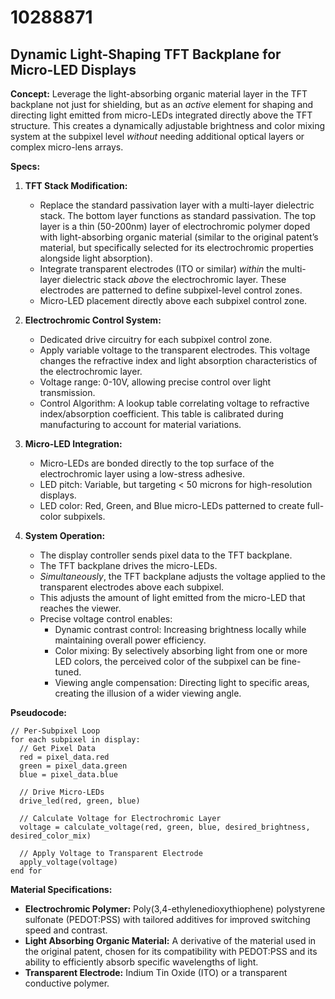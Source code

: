 # 10288871

## Dynamic Light-Shaping TFT Backplane for Micro-LED Displays

**Concept:** Leverage the light-absorbing organic material layer in the TFT backplane not just for shielding, but as an *active* element for shaping and directing light emitted from micro-LEDs integrated directly above the TFT structure. This creates a dynamically adjustable brightness and color mixing system at the subpixel level *without* needing additional optical layers or complex micro-lens arrays.

**Specs:**

1.  **TFT Stack Modification:**
    *   Replace the standard passivation layer with a multi-layer dielectric stack. The bottom layer functions as standard passivation. The top layer is a thin (50-200nm) layer of electrochromic polymer doped with light-absorbing organic material (similar to the original patent’s material, but specifically selected for its electrochromic properties alongside light absorption).
    *   Integrate transparent electrodes (ITO or similar) *within* the multi-layer dielectric stack *above* the electrochromic layer. These electrodes are patterned to define subpixel-level control zones.
    *   Micro-LED placement directly above each subpixel control zone.

2.  **Electrochromic Control System:**
    *   Dedicated drive circuitry for each subpixel control zone.
    *   Apply variable voltage to the transparent electrodes. This voltage changes the refractive index and light absorption characteristics of the electrochromic layer.
    *   Voltage range: 0-10V, allowing precise control over light transmission.
    *   Control Algorithm: A lookup table correlating voltage to refractive index/absorption coefficient.  This table is calibrated during manufacturing to account for material variations.

3.  **Micro-LED Integration:**
    *   Micro-LEDs are bonded directly to the top surface of the electrochromic layer using a low-stress adhesive.
    *   LED pitch:  Variable, but targeting < 50 microns for high-resolution displays.
    *   LED color:  Red, Green, and Blue micro-LEDs patterned to create full-color subpixels.

4.  **System Operation:**
    *   The display controller sends pixel data to the TFT backplane.
    *   The TFT backplane drives the micro-LEDs.
    *   *Simultaneously*, the TFT backplane adjusts the voltage applied to the transparent electrodes above each subpixel.
    *   This adjusts the amount of light emitted from the micro-LED that reaches the viewer.
    *   Precise voltage control enables:
        *   Dynamic contrast control: Increasing brightness locally while maintaining overall power efficiency.
        *   Color mixing:  By selectively absorbing light from one or more LED colors, the perceived color of the subpixel can be fine-tuned.
        *   Viewing angle compensation: Directing light to specific areas, creating the illusion of a wider viewing angle.

**Pseudocode:**

```
// Per-Subpixel Loop
for each subpixel in display:
  // Get Pixel Data
  red = pixel_data.red
  green = pixel_data.green
  blue = pixel_data.blue

  // Drive Micro-LEDs
  drive_led(red, green, blue)

  // Calculate Voltage for Electrochromic Layer
  voltage = calculate_voltage(red, green, blue, desired_brightness, desired_color_mix)

  // Apply Voltage to Transparent Electrode
  apply_voltage(voltage)
end for
```

**Material Specifications:**

*   **Electrochromic Polymer:** Poly(3,4-ethylenedioxythiophene) polystyrene sulfonate (PEDOT:PSS) with tailored additives for improved switching speed and contrast.
*   **Light Absorbing Organic Material:**  A derivative of the material used in the original patent, chosen for its compatibility with PEDOT:PSS and its ability to efficiently absorb specific wavelengths of light.
*   **Transparent Electrode:** Indium Tin Oxide (ITO) or a transparent conductive polymer.